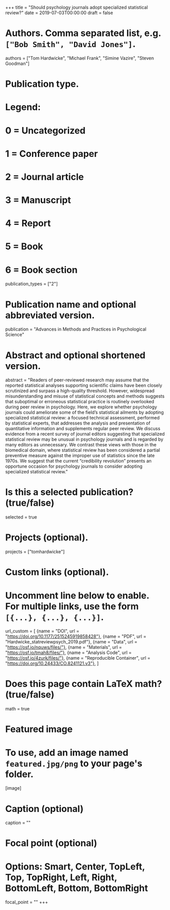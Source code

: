 +++
title = "Should psychology journals adopt specialized statistical review?"
date = 2019-07-03T00:00:00
draft = false

# Authors. Comma separated list, e.g. `["Bob Smith", "David Jones"]`.
  authors = ["Tom Hardwicke", "Michael Frank", "Simine Vazire", "Steven Goodman"]

# Publication type.
# Legend:
# 0 = Uncategorized
# 1 = Conference paper
# 2 = Journal article
# 3 = Manuscript
# 4 = Report
# 5 = Book
# 6 = Book section
publication_types = ["2"]

# Publication name and optional abbreviated version.
publication = "Advances in Methods and Practices in Psychological Science"

# Abstract and optional shortened version.
abstract = "Readers of peer-reviewed research may assume that the reported statistical analyses supporting scientific claims have been closely scrutinized and surpass a high-quality threshold. However, widespread misunderstanding and misuse of statistical concepts and methods suggests that suboptimal or erroneous statistical practice is routinely overlooked during peer review in psychology. Here, we explore whether psychology journals could ameliorate some of the field’s statistical ailments by adopting specialized statistical review: a focused technical assessment, performed by statistical experts, that addresses the analysis and presentation of quantitative information and supplements regular peer review. We discuss evidence from a recent survey of journal editors suggesting that specialized statistical review may be unusual in psychology journals and is regarded by many editors as unnecessary. We contrast these views with those in the biomedical domain, where statistical review has been considered a partial preventive measure against the improper use of statistics since the late 1970s. We suggest that the current “credibility revolution” presents an opportune occasion for psychology journals to consider adopting specialized statistical review."

# Is this a selected publication? (true/false)
selected = true

# Projects (optional).
projects = ["tomhardwicke"]

# Custom links (optional).
#   Uncomment line below to enable. For multiple links, use the form `[{...}, {...}, {...}]`.
url_custom = [
{name = "DOI", url = "https://doi.org/10.1177/2515245919858428"},
{name = "PDF", url = "Hardwicke_statreviewpsych_2019.pdf"},
{name = "Data", url = "https://osf.io/nquws/files/"},
{name = "Materials", url = "https://osf.io/tmah8/files/"},
{name = "Analysis Code", url = "https://osf.io/4zurk/files/"},
{name = "Reproducible Container", url = "https://doi.org/10.24433/CO.8241121.v3"},
]

# Does this page contain LaTeX math? (true/false)
math = true

# Featured image
# To use, add an image named `featured.jpg/png` to your page's folder. 
[image]
  # Caption (optional)
  caption = ""

  # Focal point (optional)
  # Options: Smart, Center, TopLeft, Top, TopRight, Left, Right, BottomLeft, Bottom, BottomRight
  focal_point = ""
+++
